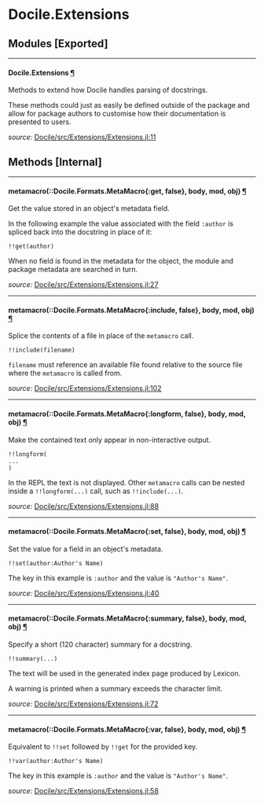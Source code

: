 # Docile.Extensions


## Modules [Exported]

---

<a id="module__extensions.1" class="lexicon_definition"></a>
#### Docile.Extensions [¶](#module__extensions.1)
Methods to extend how Docile handles parsing of docstrings.

These methods could just as easily be defined outside of the package and allow
for package authors to customise how their documentation is presented to users.


*source:*
[Docile/src/Extensions/Extensions.jl:11](https://github.com/MichaelHatherly/Docile.jl/tree/fa34584d41d129e20520714426cffb98352b3a57/src/Extensions/Extensions.jl#L11)


## Methods [Internal]

---

<a id="method__metamacro.1" class="lexicon_definition"></a>
#### metamacro(::Docile.Formats.MetaMacro{:get, false},  body,  mod,  obj) [¶](#method__metamacro.1)
Get the value stored in an object's metadata field.

In the following example the value associated with the field ``:author`` is
spliced back into the docstring in place of it:

    !!get(author)

When no field is found in the metadata for the object, the module and package
metadata are searched in turn.


*source:*
[Docile/src/Extensions/Extensions.jl:27](https://github.com/MichaelHatherly/Docile.jl/tree/fa34584d41d129e20520714426cffb98352b3a57/src/Extensions/Extensions.jl#L27)

---

<a id="method__metamacro.2" class="lexicon_definition"></a>
#### metamacro(::Docile.Formats.MetaMacro{:include, false},  body,  mod,  obj) [¶](#method__metamacro.2)
Splice the contents of a file in place of the ``metamacro`` call.

    !!include(filename)

``filename`` must reference an available file found relative to the source file
where the ``metamacro`` is called from.


*source:*
[Docile/src/Extensions/Extensions.jl:102](https://github.com/MichaelHatherly/Docile.jl/tree/fa34584d41d129e20520714426cffb98352b3a57/src/Extensions/Extensions.jl#L102)

---

<a id="method__metamacro.3" class="lexicon_definition"></a>
#### metamacro(::Docile.Formats.MetaMacro{:longform, false},  body,  mod,  obj) [¶](#method__metamacro.3)
Make the contained text only appear in non-interactive output.

    !!longform(
    ...
    )

In the REPL the text is not displayed. Other ``metamacro`` calls can be nested
inside a ``!!longform(...)`` call, such as ``!!include(...)``.


*source:*
[Docile/src/Extensions/Extensions.jl:88](https://github.com/MichaelHatherly/Docile.jl/tree/fa34584d41d129e20520714426cffb98352b3a57/src/Extensions/Extensions.jl#L88)

---

<a id="method__metamacro.4" class="lexicon_definition"></a>
#### metamacro(::Docile.Formats.MetaMacro{:set, false},  body,  mod,  obj) [¶](#method__metamacro.4)
Set the value for a field in an object's metadata.

    !!set(author:Author's Name)

The key in this example is ``:author`` and the value is ``"Author's Name"``.


*source:*
[Docile/src/Extensions/Extensions.jl:40](https://github.com/MichaelHatherly/Docile.jl/tree/fa34584d41d129e20520714426cffb98352b3a57/src/Extensions/Extensions.jl#L40)

---

<a id="method__metamacro.5" class="lexicon_definition"></a>
#### metamacro(::Docile.Formats.MetaMacro{:summary, false},  body,  mod,  obj) [¶](#method__metamacro.5)
Specify a short (120 character) summary for a docstring.

    !!summary(...)

The text will be used in the generated index page produced by Lexicon.

A warning is printed when a summary exceeds the character limit.


*source:*
[Docile/src/Extensions/Extensions.jl:72](https://github.com/MichaelHatherly/Docile.jl/tree/fa34584d41d129e20520714426cffb98352b3a57/src/Extensions/Extensions.jl#L72)

---

<a id="method__metamacro.6" class="lexicon_definition"></a>
#### metamacro(::Docile.Formats.MetaMacro{:var, false},  body,  mod,  obj) [¶](#method__metamacro.6)
Equivalent to ``!!set`` followed by ``!!get`` for the provided key.

    !!var(author:Author's Name)

The key in this example is ``:author`` and the value is ``"Author's Name"``.


*source:*
[Docile/src/Extensions/Extensions.jl:58](https://github.com/MichaelHatherly/Docile.jl/tree/fa34584d41d129e20520714426cffb98352b3a57/src/Extensions/Extensions.jl#L58)


